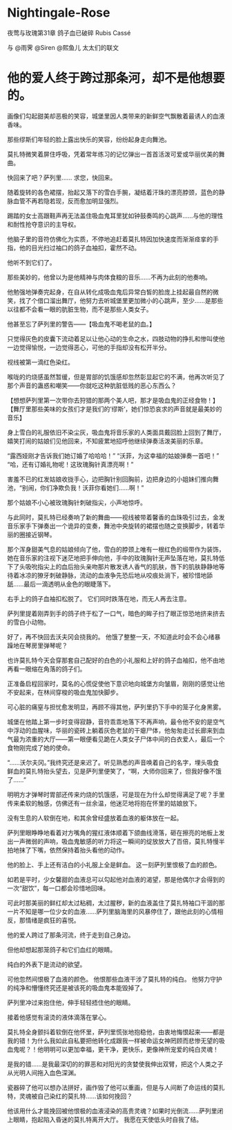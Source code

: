 # Nightingale-Rose
夜莺与玫瑰第31章 鸽子血已破碎 Rubis Cassé

与 @雨霁  @Siren  @熙鱼儿 太太们的联文

他的爱人终于跨过那条河，却不是他想要的。
===========================================

画像们勾起甜美却恶极的笑容，城堡里因人类带来的新鲜空气飘散着最诱人的血液香味。 

那些缪斯们年轻的脸上露出快乐的笑容，纷纷起身走向舞池。

莫扎特微笑着屏住呼吸，凭着常年练习的记忆弹出一首首活泼可爱或华丽优美的舞曲。 

快回来了吧？萨列里…… 求您，快回来。

随着旋转的各色裙摆，抬起又落下的雪白手腕，凝结着汗珠的漂亮脖颈，蓝色的静脉血管不再若隐若现，反而愈加明显强烈。 

踢踏的女士高跟鞋声再无法盖住吸血鬼耳里犹如钟鼓奏鸣的心跳声……与他的理性和耐性抢夺意识的主导权。

他脑子里的音符仿佛化为实质，不停地追赶着莫扎特因加快速度而渐渐痉挛的手指，他的目光扫过袖口的鸽子血袖扣，霍然不动。

他听不到它们了。

那些美妙的，他曾以为是他精神与肉体食粮的音乐……不再为此刻的他奏响。

他勉强地弹奏完起身，在自从转化成吸血鬼后异常白皙的脸庞上挂起最自然的微笑，找了个借口溜出舞厅，他努力去听城堡里更加微小的心跳声，至少……是那些以往都不会看一眼的肮脏生物，而不是那些人类女子。

他甚至忘了萨列里的警告——【吸血鬼不喝老鼠的血。】

只觉得灰色的皮囊下流动着足以让他心动的生命之水，四肢动物的挣扎和惨叫使他一边觉得愉悦，一边觉得恶心，可他的手指却没有松开半分。

视线被第一滴红色染红。

喉咙的灼烧感虽然暂缓，但是胃部的饥饿感却忽然彰显起它的不满，他再次听见了那个声音的蛊惑和嘲笑——你就吃这种肮脏低贱的恶心东西么？

【想想萨列里第一次带你去狩猎的那两个美人吧，那才是吸血鬼的正经食物！】
【舞厅里那些美味的女孩们才是我们的‘缪斯‘，她们惊恐哀求的声音就是最美妙的音乐】

身上雪白的礼服依旧不染尘灰，吸血鬼将音乐家的人类面具戴回脸上回到了舞厅，嬉笑打闹的姑娘们见他回来，不知疲累地招呼他继续弹奏活泼美丽的乐章。

“露西娅刚才告诉我们她订婚了哈哈哈！”
“沃菲，为这幸福的姑娘弹奏一首吧！”
“哈，还有订婚礼物呢！这玫瑰胸针真漂亮啊！”

害羞不已的红发姑娘收拢手心，边把胸针别回胸前，边把身边的小姐妹们推向舞池，“别闹，你们净欺负我！沃菲你看她们……啊！”

那个姑娘不小心被玫瑰胸针刺破指尖，小声地惊呼。

与此同时，莫扎特已经奏响了新的舞曲——视线被带着馨香的血珠吸引过去，金发音乐家手下弹奏出一个诡异的变奏，舞池中央旋转的裙摆也随之变换脚步，转着华丽的圈接近钢琴。 

那个浑身甜美气息的姑娘倾向了他，雪白的脖颈上唯有一根红色的缎带作为装饰，她在音乐家的注视下迷茫地把手伸向他，手中的玫瑰胸针无声坠落在地，莫扎特低下了头吸吮指尖上的血后抬头亲吻那片散发诱人香气的肌肤，唇下的肌肤静静地等待着冰凉的獠牙刺破静脉，流动的血液争先恐后地从咬痕处淌下，被珍惜地舔舐……最后一滴透明从金色的眼睫落下。

右手上的鸽子血袖扣松脱了。
它们同时跌落在地，而无人再去注意。

萨列里提着刚弄到手的鸽子终于松了一口气，暗色的眸子扫了眼正惊恐地挤来挤去的雪白小动物。

好了，再不快回去沃夫冈会挠我的。 他饿了整整一天，不知道此时会不会心绪暴躁地在琴房里弹琴呢？

也许莫扎特今天会穿那套自己配好的白色的小礼服和上好的鸽子血袖扣，他不由地再看一眼缩在角落的鸽子们。

正准备启程回家时，莫名的心慌促使他下意识地向城堡方向皱眉，刚刚的感觉让他不安起来，在林间穿梭的吸血鬼加快脚步。

可心脏的痛窒与担忧愈发明显，再顾不得其他，萨列里扔下手中的笼子化身黑雾。

城堡在他踏上第一步时变得寂静，音符乖乖地落下不再声响，最令他不安的是空气中浮动的血腥味，华丽的瓷砖上躺着灰色老鼠的干瘪尸体，他匆匆走过长廊来到血气最为浓重的大厅——第一眼便看见跪在人类女子尸体中间的白衣爱人，最后一个食物刚完成了她的使命。

“……沃尔夫冈。”我终究还是来迟了。听见熟悉的声音唤着自己的名字，埋头吸食鲜血的莫扎特抬头望去，见是萨列里便笑了，“啊，大师你回来了，但我好像不饿了……” 

明明方才弹琴时胃部还传来灼烧的饥饿感，可是现在为什么却觉得满足了呢？手里传来柔软的触感，仿佛还有一丝余温，他迷茫地将抱在怀里的姑娘放下。

没有生息的人软倒在地，和其余曾经盛放着血液的躯体放在一起。

萨列里眼睁睁地看着对方嘴角的猩红液体顺着下颌曲线滑落，砸在擦亮的地板上发出一声微弱的声响，吸血鬼敏感的听力将这一瞬间的绽放放大了百倍，莫扎特慢半拍地抹了下嘴，依然保持着抬头看他的动作。 

他的脸上、手上还有洁白的小礼服上全是鲜血。 这一刻萨列里恨极了血的颜色。 

如若是平时，少女馨甜的血液总可以勾起他对血液的渴望，那是他偶尔才会得到的一次“甜饮”，每一口都会珍惜地回味。

可此时那美丽的鲜红却太过粘稠，太过腥秽，新的血液盖住了莫扎特袖口干涸的那一片不知是哪一位少女的血液……萨列里脑海里的风暴停住了，跟他此刻的心情相反，那情绪是疯狂的喜悦。

他的爱人跨过了那条河流，终于走到自己身边。

但他却想起那笼鸽子和它们血红的眼睛。

纯白的外表下是流动的欲望。

可他忽然间恨极了血液的颜色。 他恨那些血液干涉了莫扎特的纯白。 他努力守护的纯净和懵懂终究还是被该死的吸血鬼本能毁掉了。

萨列里冲过来抱住他，伸手轻轻捂住他的眼睛。

接着他感觉有滚烫的液体滴落在掌心。

莫扎特全身颤抖着软倒在他怀里，萨列里慌张地抱稳他，由衷地悔恨起来——都是我的错！为什么我如此自私要把他转化成跟我一样被命运女神罔顾而悲惨无望的吸血鬼呢？！他明明可以更加幸福，更干净，更快乐，更像神所宠爱的纯白灵魂！ 

是我的错……是我最深切的的罪恶和对阳光的贪婪使我伸出双臂，把这个人类之子从光明人间拖入血色深渊。 

瓷器碎了他可以想办法拼好，画作毁了他可以重画，但是与人间断了命运线的莫扎特，灵魂被自己染红的莫扎特……该如何挽回？

他该用什么才能挽回被他恨极的血液浸染的高贵灵魂？如果时光倒流……萨列里闭上眼睛，抱起陷入昏迷的莫扎特离开大厅。
我愿在天使低头时自我了结。
